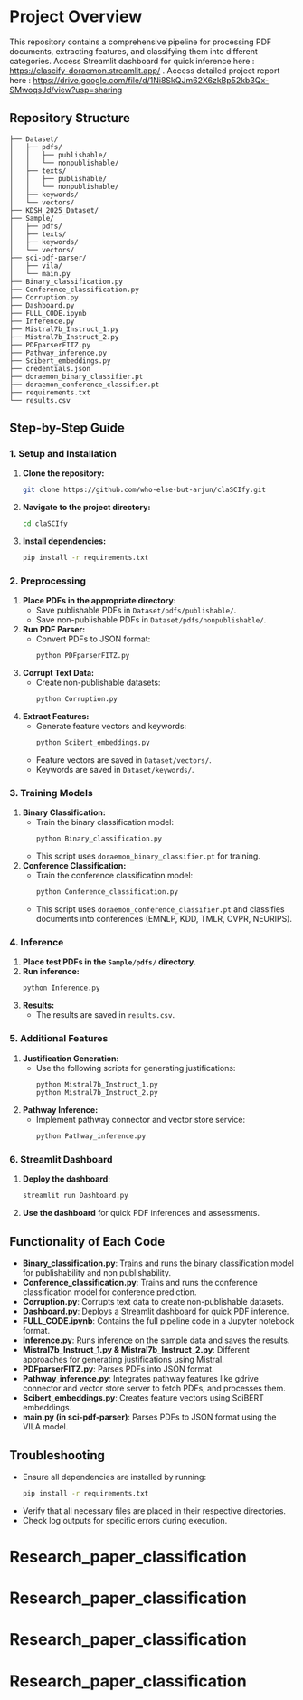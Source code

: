 # Project Overview
This repository contains a comprehensive pipeline for processing PDF documents, extracting features, and classifying them into different categories. Access Streamlit dashboard for quick inference here : https://clascify-doraemon.streamlit.app/ . Access detailed project report here : https://drive.google.com/file/d/1Ni8SkQJm62X6zkBp52kb3Qx-SMwoqsJd/view?usp=sharing

## Repository Structure
```
├── Dataset/
│   ├── pdfs/
│   │   ├── publishable/
│   │   └── nonpublishable/
│   ├── texts/
│   │   ├── publishable/
│   │   └── nonpublishable/
│   ├── keywords/
│   └── vectors/
├── KDSH_2025_Dataset/
├── Sample/
│   ├── pdfs/
│   ├── texts/
│   ├── keywords/
│   └── vectors/
├── sci-pdf-parser/
│   ├── vila/
│   └── main.py
├── Binary_classification.py
├── Conference_classification.py
├── Corruption.py
├── Dashboard.py
├── FULL_CODE.ipynb
├── Inference.py
├── Mistral7b_Instruct_1.py
├── Mistral7b_Instruct_2.py
├── PDFparserFITZ.py
├── Pathway_inference.py
├── Scibert_embeddings.py
├── credentials.json
├── doraemon_binary_classifier.pt
├── doraemon_conference_classifier.pt
├── requirements.txt
└── results.csv
```

## Step-by-Step Guide

### 1. Setup and Installation
1. **Clone the repository:**
   ```bash
   git clone https://github.com/who-else-but-arjun/claSCIfy.git
   ```
2. **Navigate to the project directory:**
   ```bash
   cd claSCIfy
   ```
3. **Install dependencies:**
   ```bash
   pip install -r requirements.txt
   ```

### 2. Preprocessing
1. **Place PDFs in the appropriate directory:**
   - Save publishable PDFs in `Dataset/pdfs/publishable/`.
   - Save non-publishable PDFs in `Dataset/pdfs/nonpublishable/`.
2. **Run PDF Parser:**
   - Convert PDFs to JSON format:
     ```bash
     python PDFparserFITZ.py
     ```
3. **Corrupt Text Data:**
   - Create non-publishable datasets:
     ```bash
     python Corruption.py
     ```
4. **Extract Features:**
   - Generate feature vectors and keywords:
     ```bash
     python Scibert_embeddings.py
     ```
   - Feature vectors are saved in `Dataset/vectors/`.
   - Keywords are saved in `Dataset/keywords/`.

### 3. Training Models
1. **Binary Classification:**
   - Train the binary classification model:
     ```bash
     python Binary_classification.py
     ```
   - This script uses `doraemon_binary_classifier.pt` for training.
2. **Conference Classification:**
   - Train the conference classification model:
     ```bash
     python Conference_classification.py
     ```
   - This script uses `doraemon_conference_classifier.pt` and classifies documents into conferences (EMNLP, KDD, TMLR, CVPR, NEURIPS).

### 4. Inference
1. **Place test PDFs in the `Sample/pdfs/` directory.**
2. **Run inference:**
   ```bash
   python Inference.py
   ```
3. **Results:**
   - The results are saved in `results.csv`.

### 5. Additional Features
1. **Justification Generation:**
   - Use the following scripts for generating justifications:
     ```bash
     python Mistral7b_Instruct_1.py
     python Mistral7b_Instruct_2.py
     ```
2. **Pathway Inference:**
   - Implement pathway connector and vector store service:
     ```bash
     python Pathway_inference.py
     ```

### 6. Streamlit Dashboard
1. **Deploy the dashboard:**
   ```bash
   streamlit run Dashboard.py
   ```
2. **Use the dashboard** for quick PDF inferences and assessments.

## Functionality of Each Code
- **Binary_classification.py**: Trains and runs the binary classification model for publishability and non publishability.
- **Conference_classification.py**: Trains and runs the conference classification model for conference prediction.
- **Corruption.py**: Corrupts text data to create non-publishable datasets.
- **Dashboard.py**: Deploys a Streamlit dashboard for quick PDF inference.
- **FULL_CODE.ipynb**: Contains the full pipeline code in a Jupyter notebook format.
- **Inference.py**: Runs inference on the sample data and saves the results.
- **Mistral7b_Instruct_1.py & Mistral7b_Instruct_2.py**: Different approaches for generating justifications using Mistral.
- **PDFparserFITZ.py**: Parses PDFs into JSON format.
- **Pathway_inference.py**: Integrates pathway features like gdrive connector and vector store server to fetch PDFs, and processes them.
- **Scibert_embeddings.py**: Creates feature vectors using SciBERT embeddings.
- **main.py (in sci-pdf-parser)**: Parses PDFs to JSON format using the VILA model.

## Troubleshooting
- Ensure all dependencies are installed by running:
  ```bash
  pip install -r requirements.txt
  ```
- Verify that all necessary files are placed in their respective directories.
- Check log outputs for specific errors during execution.

# Research_paper_classification
# Research_paper_classification
# Research_paper_classification
# Research_paper_classification
